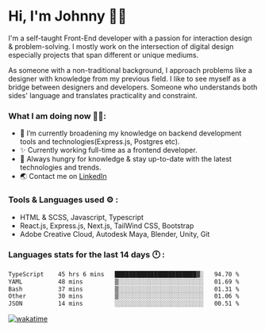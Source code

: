 # Hi, I'm Johnny 👋🧑‍

I'm a self-taught Front-End developer with a passion for interaction design & problem-solving. I mostly work on the intersection of digital design especially projects that span different or unique mediums.

As someone with a non-traditional background, I approach problems like a designer with knowledge from my previous field. I like to see myself as a bridge between designers and developers. Someone who understands both sides' language and translates practicality and constraint.

### What I am doing now 🧑‍💻:

- 🔭 I’m currently broadening my knowledge on backend development tools and technologies(Express.js, Postgres etc).
- ✨ Currently working full-time as a frontend developer.
- 📖 Always hungry for knowledge & stay up-to-date with the latest technologies and trends.
- 🌏 Contact me on [LinkedIn](https://www.linkedin.com/in/johchai/)

### Tools & Languages used ⚙️ :

- HTML & SCSS, Javascript, Typescript
- React.js, Express.js, Next.js, TailWind CSS, Bootstrap
- Adobe Creative Cloud, Autodesk Maya, Blender, Unity, Git

### Languages stats for the last 14 days 🕛 :

<!--START_SECTION:waka-->

```txt
TypeScript    45 hrs 6 mins   ███████████████████████▓░   94.70 %
YAML          48 mins         ▒░░░░░░░░░░░░░░░░░░░░░░░░   01.69 %
Bash          37 mins         ▒░░░░░░░░░░░░░░░░░░░░░░░░   01.31 %
Other         30 mins         ▒░░░░░░░░░░░░░░░░░░░░░░░░   01.06 %
JSON          14 mins         ░░░░░░░░░░░░░░░░░░░░░░░░░   00.51 %
```

<!--END_SECTION:waka-->

[![wakatime](https://wakatime.com/badge/user/0cd14e89-b357-451d-b5c1-4a79286fb5a6.svg)](https://wakatime.com/@0cd14e89-b357-451d-b5c1-4a79286fb5a6)
